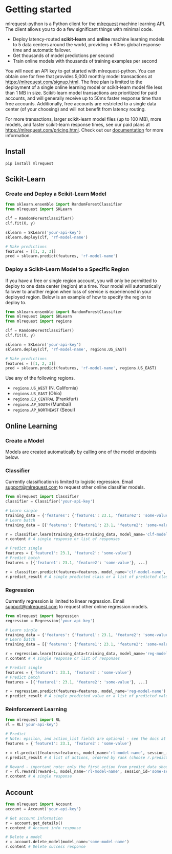 # Getting started
mlrequest-python is a Python client for the [mlrequest](https://mlrequest.com) machine learning API. The client allows you to do a few significant things with minimal code.

* Deploy latency-routed **scikit-learn** and **online** machine learning models to 5 data centers around the world, providing < 60ms global response time and automatic failover.
* Get thousands of model predictions per second
* Train online models with thousands of training examples per second

You will need an API key to get started with mlrequest-python. You can obtain one for free that provides 5,000 monthly model transactions at https://mlrequest.com/signup.html. The free plan is limited to the deployment of a single online learning model or scikit-learn model file less than 1 MB in size. Scikit-learn model transactions are prioritized for paid accounts, and will generally receive up to 50ms faster response time than free accounts. Additionally, free accounts are restricted to a single data center (of your choosing) and will not benefit from latency routing.

For more transactions, larger scikit-learn model files (up to 100 MB), more models, and faster scikit-learn response times, see our paid plans at https://mlrequest.com/pricing.html. Check out our [documentation](https://docs.mlrequest.com) for more information.

## Install
```
pip install mlrequest
```

## Scikit-Learn
### Create and Deploy a Scikit-Learn Model

```python
from sklearn.ensemble import RandomForestClassifier
from mlrequest import SKLearn

clf = RandomForestClassifier()
clf.fit(X, y)

sklearn = SKLearn('your-api-key')
sklearn.deploy(clf, 'rf-model-name')

# Make predictions
features = [[1, 2, 3]]
pred = sklearn.predict(features, 'rf-model-name')
```
### Deploy a Scikit-Learn Model to a Specific Region
If you have a free or single region account, you will only be permitted to deploy to one data center (region) at a time. Your model will automatically failover to another region when loss of service is experienced in your deployed region. Below is an example of how to specify the region to deploy to.

```python
from sklearn.ensemble import RandomForestClassifier
from mlrequest import SKLearn
from mlrequest import regions

clf = RandomForestClassifier()
clf.fit(X, y)

sklearn = SKLearn('your-api-key')
sklearn.deploy(clf, 'rf-model-name', regions.US_EAST)

# Make predictions
features = [[1, 2, 3]]
pred = sklearn.predict(features, 'rf-model-name', regions.US_EAST)
```
Use any of the following regions.
* `regions.US_WEST` (N. California)
* `regions.US_EAST` (Ohio)
* `regions.EU_CENTRAL` (Frankfurt)
* `regions.AP_SOUTH` (Mumbai)
* `regions.AP_NORTHEAST` (Seoul)

## Online Learning
### Create a Model
Models are created automatically by calling one of the model endpoints below.

### Classifier
Currently classification is limited to logistic regression. Email support@mlrequest.com to request other online classifier models.
```python
from mlrequest import Classifier
classifier = Classifier('your-api-key')

# Learn single
training_data = {'features': {'feature1': 23.1, 'feature2': 'some-value'}, 'label': 1}
# Learn batch
training_data = [{'features': {'feature1': 23.1, 'feature2': 'some-value'}, 'label': 1}, ...]

r = classifier.learn(training_data=training_data, model_name='clf-model-name', class_count=2)
r.content # A single response or list of responses

# Predict single
features = {'feature1': 23.1, 'feature2': 'some-value'}
# Predict batch
features = [{'feature1': 23.1, 'feature2': 'some-value'}, ...]

r = classifier.predict(features=features, model_name='clf-model-name', class_count=2)
r.predict_result # A single predicted class or a list of predicted classes
```

### Regression
Currently regression is limited to linear regression. Email support@mlrequest.com to request other online regression models.
```python
from mlrequest import Regression
regression = Regression('your-api-key')

# Learn single
training_data = {'features': {'feature1': 23.1, 'feature2': 'some-value'}, 'label': 1.25}
# Learn batch
training_data = [{'features': {'feature1': 23.1, 'feature2': 'some-value'}, 'label': 1.25}, ...]

r = regression.learn(training_data=training_data, model_name='reg-model-name')
r.content # A single response or list of responses

# Predict single
features = {'feature1': 23.1, 'feature2': 'some-value'}
# Predict batch
features = [{'feature1': 23.1, 'feature2': 'some-value'}, ...]

r = regression.predict(features=features, model_name='reg-model-name')
r.predict_result # A single predicted value or a list of predicted values
```

### Reinforcement Learning
```python
from mlrequest import RL
rl = RL('your-api-key')

# Predict
# Note: epsilon, and action_list fields are optional - see the docs at https://docs.mlrequest.com for more information
features = {'feature1': 23.1, 'feature2': 'some-value'}

r = rl.predict(features=features, model_name='rl-model-name', session_id='some-session-id', negative_reward=0, action_count=2)
r.predict_result # A list of actions, ordered by rank (choose r.predict_data[0] for the best action)

# Reward - important note: only the first action from predict_data should be rewarded. Other actions can be used but should not be rewarded.
r = rl.reward(reward=1, model_name='rl-model-name', session_id='some-session-id')
r.content # A single response
```

## Account
```python
from mlrequest import Account
account = Account('your-api-key')

# Get account information
r = account.get_details()
r.content # Account info response

# Delete a model
r = account.delete_model(model_name='some-model-name')
r.content # Delete success response
```
